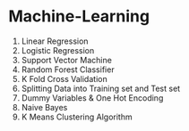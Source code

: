 # Machine-Learning

1. Linear Regression
2. Logistic Regression
3. Support Vector Machine 
4. Random Forest Classifier 
5. K Fold Cross Validation
6. Splitting Data into Training set and Test set
7. Dummy Variables & One Hot Encoding
8. Naive Bayes
9. K Means Clustering Algorithm
